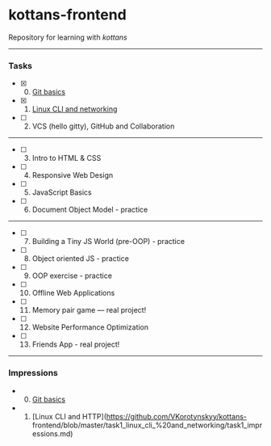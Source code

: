 # kottans-frontend
Repository for learning with _kottans_
___
### Tasks
- [x] 0. [Git basics](https://github.com/VKorotynskyy/kottans-frontend/tree/master/task0_git_basics)
- [x] 1. [Linux CLI and networking](https://github.com/VKorotynskyy/kottans-frontend/tree/master/task1_linux_cli_%20and_networking)
- [ ] 2. VCS (hello gitty), GitHub and Collaboration
___
- [ ] 3. Intro to HTML & CSS
- [ ] 4. Responsive Web Design
- [ ] 5. JavaScript Basics
- [ ] 6. Document Object Model - practice
___
- [ ] 7. Building a Tiny JS World (pre-OOP) - practice
- [ ] 8. Object oriented JS - practice
- [ ] 9.  OOP exercise - practice
- [ ] 10. Offline Web Applications
- [ ] 11. Memory pair game — real project!
- [ ] 12. Website Performance Optimization
- [ ] 13. Friends App - real project!
___
### Impressions
- 0. [Git basics](https://github.com/VKorotynskyy/kottans-frontend/blob/master/task0_git_basics/impressions.md)
- 1. [Linux CLI and HTTP](https://github.com/VKorotynskyy/kottans-                   frontend/blob/master/task1_linux_cli_%20and_networking/task1_impressions.md)
